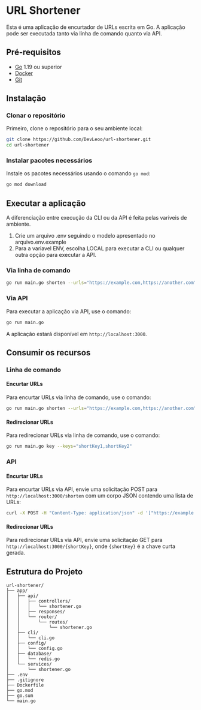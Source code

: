 # URL Shortener

Esta é uma aplicação de encurtador de URLs escrita em Go. A aplicação pode ser executada tanto via linha de comando quanto via API.

## Pré-requisitos

- [Go](https://golang.org/doc/install) 1.19 ou superior
- [Docker](https://docs.docker.com/get-docker/)
- [Git](https://git-scm.com/book/en/v2/Getting-Started-Installing-Git)

## Instalação

### Clonar o repositório

Primeiro, clone o repositório para o seu ambiente local:

```sh
git clone https://github.com/DevLeoo/url-shortener.git
cd url-shortener
```

### Instalar pacotes necessários

Instale os pacotes necessários usando o comando `go mod`:

```sh
go mod download
```

## Executar a aplicação

A diferenciação entre execução da CLI ou da API é feita pelas variveis de ambiente.

1. Crie um arquivo .env seguindo o modelo apresentado no arquivo.env.example
2. Para a variavel ENV, escolha LOCAL para executar a CLI ou qualquer outra opção para executar a API.

### Via linha de comando
```sh
go run main.go shorten --urls="https://example.com,https://another.com"
```

### Via API

Para executar a aplicação via API, use o comando:

```sh
go run main.go
```

A aplicação estará disponível em `http://localhost:3000`.

## Consumir os recursos

### Linha de comando

#### Encurtar URLs

Para encurtar URLs via linha de comando, use o comando:

```sh
go run main.go shorten --urls="https://example.com,https://another.com"
```

#### Redirecionar URLs

Para redirecionar URLs via linha de comando, use o comando:

```sh
go run main.go key --keys="shortKey1,shortKey2"
```

### API

#### Encurtar URLs

Para encurtar URLs via API, envie uma solicitação POST para `http://localhost:3000/shorten` com um corpo JSON contendo uma lista de URLs:

```sh
curl -X POST -H "Content-Type: application/json" -d '["https://example.com", "https://another.com"]' http://localhost:3000/shorten
```

#### Redirecionar URLs

Para redirecionar URLs via API, envie uma solicitação GET para `http://localhost:3000/{shortKey}`, onde `{shortKey}` é a chave curta gerada.

## Estrutura do Projeto

```
url-shortener/
├── app/
│   ├── api/
│   │   ├── controllers/
│   │   │   └── shortener.go
│   │   ├── responses/
│   │   └── router/
│   │       └── routes/
│   │           └── shortener.go
│   ├── cli/
│   │   └── cli.go
│   ├── config/
│   │   └── config.go
│   ├── database/
│   │   └── redis.go
│   └── services/
│       └── shortener.go
├── .env
├── .gitignore
├── Dockerfile
├── go.mod
├── go.sum
└── main.go
```


